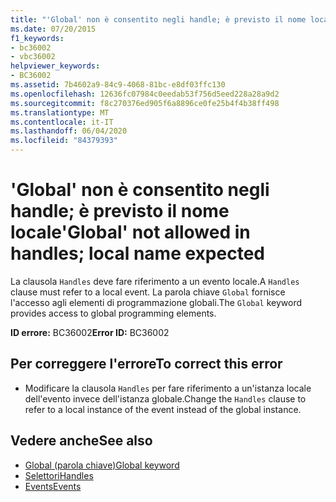```yaml
---
title: "'Global' non è consentito negli handle; è previsto il nome locale"
ms.date: 07/20/2015
f1_keywords:
- bc36002
- vbc36002
helpviewer_keywords:
- BC36002
ms.assetid: 7b4602a9-84c9-4068-81bc-e8df03ffc130
ms.openlocfilehash: 12636fc07984c0eedab53f756d5eed228a28a9d2
ms.sourcegitcommit: f8c270376ed905f6a8896ce0fe25b4f4b38ff498
ms.translationtype: MT
ms.contentlocale: it-IT
ms.lasthandoff: 06/04/2020
ms.locfileid: "84379393"
---
```

# <a name="global-not-allowed-in-handles-local-name-expected"></a><span data-ttu-id="6032b-102">'Global' non è consentito negli handle; è previsto il nome locale</span><span class="sxs-lookup"><span data-stu-id="6032b-102">'Global' not allowed in handles; local name expected</span></span>
<span data-ttu-id="6032b-103">La clausola `Handles` deve fare riferimento a un evento locale.</span><span class="sxs-lookup"><span data-stu-id="6032b-103">A `Handles` clause must refer to a local event.</span></span> <span data-ttu-id="6032b-104">La parola chiave `Global` fornisce l'accesso agli elementi di programmazione globali.</span><span class="sxs-lookup"><span data-stu-id="6032b-104">The `Global` keyword provides access to global programming elements.</span></span>  
  
 <span data-ttu-id="6032b-105">**ID errore:** BC36002</span><span class="sxs-lookup"><span data-stu-id="6032b-105">**Error ID:** BC36002</span></span>  
  
## <a name="to-correct-this-error"></a><span data-ttu-id="6032b-106">Per correggere l'errore</span><span class="sxs-lookup"><span data-stu-id="6032b-106">To correct this error</span></span>  
  
- <span data-ttu-id="6032b-107">Modificare la clausola `Handles` per fare riferimento a un'istanza locale dell'evento invece dell'istanza globale.</span><span class="sxs-lookup"><span data-stu-id="6032b-107">Change the `Handles` clause to refer to a local instance of the event instead of the global instance.</span></span>  
  
## <a name="see-also"></a><span data-ttu-id="6032b-108">Vedere anche</span><span class="sxs-lookup"><span data-stu-id="6032b-108">See also</span></span>

- [<span data-ttu-id="6032b-109">Global (parola chiave)</span><span class="sxs-lookup"><span data-stu-id="6032b-109">Global keyword</span></span>](../programming-guide/program-structure/namespaces.md#global-keyword-in-fully-qualified-names)
- [<span data-ttu-id="6032b-110">Selettori</span><span class="sxs-lookup"><span data-stu-id="6032b-110">Handles</span></span>](../language-reference/statements/handles-clause.md)
- [<span data-ttu-id="6032b-111">Events</span><span class="sxs-lookup"><span data-stu-id="6032b-111">Events</span></span>](../programming-guide/language-features/events/index.md)
